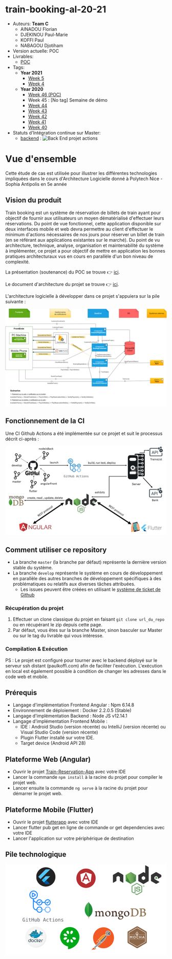# train-booking-al-20-21
* Auteurs: **Team C**
    * AINADOU Florian
    * DJEKINOU Paul-Marie
    * KOFFI Paul
    * NABAGOU Djotiham
* Version actuelle: POC
* Livrables:
    * [POC](https://github.com/wak-nda/train-booking-al-20-21-team-c/releases/tag/tag_46)
* Tags: 
    * **Year 2021**
      * [Week 5](https://github.com/wak-nda/train-booking-al-20-21-team-c/releases/tag/tag_5)
      * [Week 4](https://github.com/wak-nda/train-booking-al-20-21-team-c/releases/tag/tag_4)
    * **Year 2020**
      * [Week 46 (POC)](https://github.com/wak-nda/train-booking-al-20-21-team-c/releases/tag/tag_46)
      * Week 45 : [No tag] Semaine de démo
      * [Week 44](https://github.com/wak-nda/train-booking-al-20-21-team-c/releases/tag/tag_44)
      * [Week 43](https://github.com/wak-nda/train-booking-al-20-21-team-c/releases/tag/tag_43)
      * [Week 42](https://github.com/wak-nda/train-booking-al-20-21-team-c/releases/tag/tag_42)
      * [Week 41](https://github.com/wak-nda/train-booking-al-20-21-team-c/releases/tag/tag_41)
      * [Week 40](https://github.com/wak-nda/train-booking-al-20-21-team-c/releases/tag/tag_40)
* Statuts d'Intégration continue sur Master: 
    * [backend](./backend) : ![Back End projet actions](https://github.com/wak-nda/train-booking-al-20-21-team-c/workflows/Back%20End%20projet%20actions/badge.svg?branch=master)
  
# Vue d'ensemble
 Cette étude de cas est utilisée pour illustrer les différentes technologies impliquées dans le cours d'Architecture Logicielle donné à Polytech Nice - Sophia Antipolis en 5e année
   
  ## Vision du produit
  Train booking est un système de réservation de billets de train ayant pour objectif de fournir aux utilisateurs un moyen dématérialisé d'effectuer leurs réservations.
  Du point de vue fonctionnel, cette application disponible sur deux interfaces mobile et web devra permettre au client d'effectuer le minimum d'actions nécessaires de nos jours pour réserver un billet de train (en se référant aux applications existantes sur le marché).
  Du point de vu architecture, technique, analyse, organisation et maintenabilité du système à implémenter, ce projet a pour objectif de mettre en application les bonnes pratiques architecturaux vus en cours en parallèle d'un bon niveau de complexité.
  
  La présentation (soutenance) du POC se trouve 👉 [ici](./deliverables/soutenance_1.pdf).
  
  Le document d'architecture du projet se trouve 👉 [ici](./deliverables/architecture.pdf).
    
  L'architecture logicielle à développer dans ce projet s'appuiera sur la pile suivante :
  <p align="center">
      <img src="./deliverables/train-booking-components-diagram.png"/>
  </p>
  
  ## Fonctionnement de la CI
  Une CI Github Actions a été implémentée sur ce projet et suit le processus décrit ci-après :
  <p align="center">
        <img src="./deliverables/architecture.jpg"/>
    </p>
  
  ## Comment utiliser ce repository
  * La branche `master` (la branche par défaut) représente la dernière version stable du système.
  * La branche `develop` représente le système en cours de développement en parallèle des autres branches de développement spécifiques à des problématiques ou relatifs aux diverses tâches attribuées.  
    * Les issues peuvent être créées en utilisant le [système de ticket de Github](https://github.com/wak-nda/train-booking-al-20-21-team-c/issues)
  
  ### Récupération du projet
  1. Effectuer un clone classique du projet en faisant ```git clone url_du_repo``` ou en récupérant le zip depuis cette page.
  2. Par défaut, vous êtes sur la branche Master, sinon basculer sur Master ou sur le tag du livrable qui vous intéresse.
    
  ### Compilation & Exécution
  PS : Le projet est configuré pour tourner avec le backend déployé sur le serveur ssh distant (paulkoffi.com) afin de faciliter l'exécution. L'exécution en local est également possible à condition de changer les adresses dans le code web et mobile.
  ## Prérequis
  * Langage d'implémentation Frontend Angular : Npm 6.14.8
  * Environnement de déploiement : Docker 2.2.0.5 (Stable)
  * Langage d'implémentation Backend : Node JS v12.14.1
  * Langage d'implémentation Frontend Mobile :
    * IDE : Android Studio (version récente) ou IntelliJ (version récente) ou Visual Studio Code (version récente)
    * Plugin Flutter installé sur votre IDE.
    * Target device (Android API 28)
  ## Plateforme Web (Angular)
  * Ouvrir le projet [Train-Reservation-App](./frontends/Train-Reservation-App) avec votre IDE
  * Lancer la commande `npm install` à la racine du projet pour compiler le projet web.
  * Lancer ensuite la commande `ng serve` à la racine du projet pour démarrer le projet web. 
  
  ## Plateforme Mobile (Flutter)
  * Ouvrir le projet [flutterapp](./frontends/flutterapp) avec votre IDE
  * Lancer flutter pub get en ligne de commande or get dependencies avec votre IDE
  * Lancer l'application sur votre périphérique de destination
  
  ## Pile technologique
  <p align="center">
    <img src="./docs/stack.png"/>
  </p>
